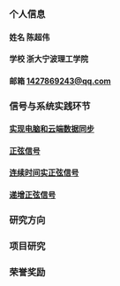 ### 个人信息
#### 姓名 陈超伟
#### 学校 浙大宁波理工学院
#### 邮箱 1427869243@qq.com
### 信号与系统实践环节
#### [实现电脑和云端数据同步](https://github.com/JoeWish-Pig/VVV/blob/main/qq.py)
#### [正弦信号](https://github.com/JoeWish-Pig/VVV/blob/main/%E6%AD%A3%E5%BC%A6%E4%BF%A1%E5%8F%B7.py)
#### [连续时间实正弦信号](https://github.com/JoeWish-Pig/VVV/blob/main/%E8%BF%9E%E7%BB%AD%E6%97%B6%E9%97%B4%E5%AE%9E%E6%AD%A3%E5%BC%A6%E4%BF%A1%E5%8F%B7.py)
#### [递增正弦信号](https://github.com/JoeWish-Pig/VVV/blob/main/%E9%80%92%E5%A2%9E%E6%AD%A3%E5%BC%A6%E4%BF%A1%E5%8F%B7.py)
### 研究方向
### 项目研究
### 荣誉奖励
